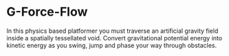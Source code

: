 # G-Force-Flow
In this physics based platformer you must traverse an artificial gravity field inside a spatially tessellated void. Convert gravitational potential energy into kinetic energy as you swing, jump and phase your way through obstacles. 
